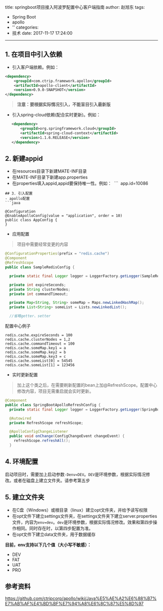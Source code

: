 title: springboot项目接入阿波罗配置中心客户端指南
author: 赵旭东
tags:
  - Spring Boot
  - apollo
  - ''
categories:
  - 技术
date: 2017-11-17 17:24:00
---
## 1. 在项目中引入依赖
 - 引入客户端依赖。例如：
``` xml
<dependency>
    <groupId>com.ctrip.framework.apollo</groupId>
    <artifactId>apollo-client</artifactId>
    <version>0.9.0-SNAPSHOT</version>
</dependency> 
```
 > **注意：要根据实际情况引入，不能盲目引入最新版** 
 
 - 引入spring-cloud依赖(配合实时更新)。例如：
 ``` xml
    <dependency>
    	<groupId>org.springframework.cloud</groupId>
    	<artifactId>spring-cloud-context</artifactId>
    	<version>1.1.6.RELEASE</version>
    </dependency>
 ```
 
 <!--more-->


## 2. 新建appid
  - 在resources目录下新建MATE-INF目录
  - 在MATE-INF目录下新建app.properties
  - 在properties填入appid,appid要保持唯一性。例如：
  ``` 
  app.id=10086
  ```
## 3. 引入配置
- apollo配置
```java

@Configuration
@EnableApolloConfig(value = "application", order = 10)
public class AppConfig {
}

```

- 应用配置

> 项目中需要经常变更的内容

```java
@ConfigurationProperties(prefix = "redis.cache")
@Component
@RefreshScope
public class SampleRedisConfig {

  private static final Logger logger = LoggerFactory.getLogger(SampleRedisConfig.class);

  private int expireSeconds;
  private String clusterNodes;
  private int commandTimeout;

  private Map<String, String> someMap = Maps.newLinkedHashMap();
  private List<String> someList = Lists.newLinkedList();

  //省略getter、setter
```
 配置中心例子
``` 
redis.cache.expireSeconds = 100
redis.cache.clusterNodes = 1,2
redis.cache.commandTimeout = 100
redis.cache.someMap.key1 = a
redis.cache.someMap.key2 = b
redis.cache.someMap.key3 = c
redis.cache.someList[0] = 54545
redis.cache.someList[1] = 123456

```
- 实时更新配置
> 加上这个类之后，在需要刷新配置的bean上加@RefreshScope。配置中心修改内容，项目无需重启就会实时更新。

```java
@Component
public class SpringBootApolloRefreshConfig {
  private static final Logger logger = LoggerFactory.getLogger(SpringBootApolloRefreshConfig.class);

  @Autowired
  private RefreshScope refreshScope;

  @ApolloConfigChangeListener
  public void onChange(ConfigChangeEvent changeEvent) {
    refreshScope.refreshAll();
  }
```
## 4. 环境配置
启动项目时，需要加上启动参数`-Denv=DEV`。`DEV`是环境参数，根据实际情况修改。或者在磁盘上建立文件夹。请参考第五步

## 5. 建立文件夹
- 在C盘（Windows）或根目录（linux）建立opt文件夹，并给予读写权限
- 在opt文件下建立settings文件夹，在settings文件夹下建立server.properties文件，内容为`env=dev`。`dev`是环境参数，根据实际情况修改。效果和第四步操作相同。同时存在时，以第四步配置为准。
- 在opt文件下建立data文件夹，用于数据缓存

**目前，env支持以下几个值（大小写不敏感）：**

- DEV
- FAT
- UAT
- PRO

## 参考资料
https://github.com/ctripcorp/apollo/wiki/Java%E5%AE%A2%E6%88%B7%E7%AB%AF%E4%BD%BF%E7%94%A8%E6%8C%87%E5%8D%97